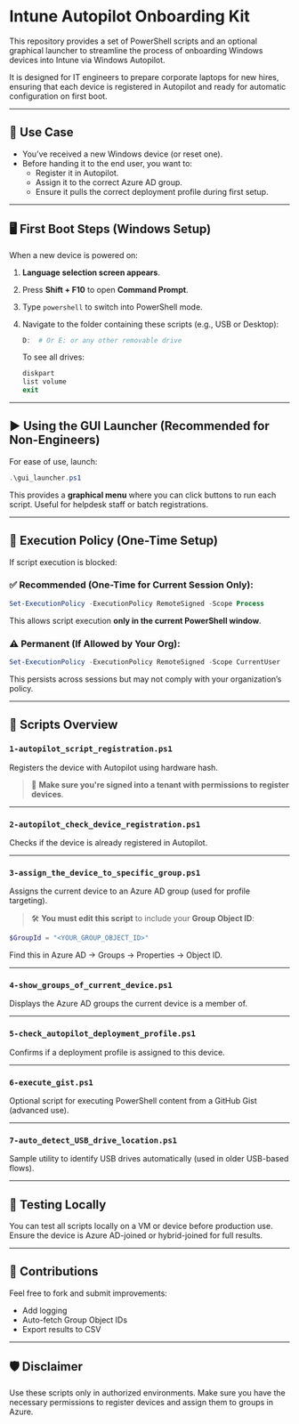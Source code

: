 # Intune Autopilot Onboarding Kit

This repository provides a set of PowerShell scripts and an optional graphical launcher to streamline the process of onboarding Windows devices into Intune via Windows Autopilot.

It is designed for IT engineers to prepare corporate laptops for new hires, ensuring that each device is registered in Autopilot and ready for automatic configuration on first boot.

---

## 🧭 Use Case

- You’ve received a new Windows device (or reset one).
- Before handing it to the end user, you want to:
  - Register it in Autopilot.
  - Assign it to the correct Azure AD group.
  - Ensure it pulls the correct deployment profile during first setup.

---

## 🖥️ First Boot Steps (Windows Setup)

When a new device is powered on:

1. **Language selection screen appears**.
2. Press **Shift + F10** to open **Command Prompt**.
3. Type `powershell` to switch into PowerShell mode.
4. Navigate to the folder containing these scripts (e.g., USB or Desktop):
   ```powershell
   D:  # Or E: or any other removable drive
   ```

   To see all drives:
   ```powershell
   diskpart
   list volume
   exit
   ```

---

## ▶️ Using the GUI Launcher (Recommended for Non-Engineers)

For ease of use, launch:

```powershell
.\gui_launcher.ps1
```

This provides a **graphical menu** where you can click buttons to run each script. Useful for helpdesk staff or batch registrations.

---

## 🔐 Execution Policy (One-Time Setup)

If script execution is blocked:

### ✅ Recommended (One-Time for Current Session Only):
```powershell
Set-ExecutionPolicy -ExecutionPolicy RemoteSigned -Scope Process
```

This allows script execution **only in the current PowerShell window**.

### ⚠️ Permanent (If Allowed by Your Org):
```powershell
Set-ExecutionPolicy -ExecutionPolicy RemoteSigned -Scope CurrentUser
```

This persists across sessions but may not comply with your organization’s policy.

---

## 📁 Scripts Overview

### `1-autopilot_script_registration.ps1`
Registers the device with Autopilot using hardware hash.

> 🔧 **Make sure you're signed into a tenant with permissions to register devices**.

---

### `2-autopilot_check_device_registration.ps1`
Checks if the device is already registered in Autopilot.

---

### `3-assign_the_device_to_specific_group.ps1`
Assigns the current device to an Azure AD group (used for profile targeting).

> 🛠️ **You must edit this script** to include your **Group Object ID**:
```powershell
$GroupId = "<YOUR_GROUP_OBJECT_ID>"
```

Find this in Azure AD → Groups → Properties → Object ID.

---

### `4-show_groups_of_current_device.ps1`
Displays the Azure AD groups the current device is a member of.

---

### `5-check_autopilot_deployment_profile.ps1`
Confirms if a deployment profile is assigned to this device.

---

### `6-execute_gist.ps1`
Optional script for executing PowerShell content from a GitHub Gist (advanced use).

---

### `7-auto_detect_USB_drive_location.ps1`
Sample utility to identify USB drives automatically (used in older USB-based flows).

---

## 🧪 Testing Locally

You can test all scripts locally on a VM or device before production use. Ensure the device is Azure AD-joined or hybrid-joined for full results.

---

## 👥 Contributions

Feel free to fork and submit improvements:
- Add logging
- Auto-fetch Group Object IDs
- Export results to CSV

---

## 🛡️ Disclaimer

Use these scripts only in authorized environments. Make sure you have the necessary permissions to register devices and assign them to groups in Azure.
